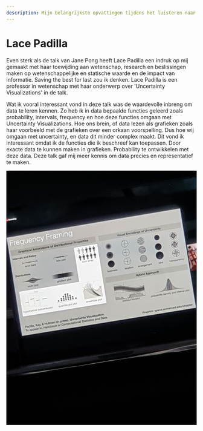 ```yaml
---
description: Mijn belangrijkste opvattingen tijdens het luisteren naar Lace Padilla
---
```


# Lace Padilla

Even sterk als de talk van Jane Pong heeft Lace Padilla een indruk op mij gemaakt met haar toewijding aan wetenschap, research en beslissingen maken op wetenschappelijke en statische waarde en de impact van informatie. Saving the best for last zou ik denken. Lace Padilla is een professor in wetenschap met haar onderwerp over 'Uncertainty Visualizations' in de talk. 

Wat ik vooral interessant vond in deze talk was de waardevolle inbreng om data te leren kennen. Zo heb ik in data bepaalde functies geleerd zoals probability, intervals, frequency en hoe deze functies omgaan met Uncertainty Visualizations. Hoe ons brein, of data lezen als grafieken zoals haar voorbeeld met de grafieken over een orkaan voorspelling. Dus hoe wij omgaan met uncertainty, en data dit minder complex maakt. Dit vond ik interessant omdat ik de functies die ik beschreef kan toepassen. Door exacte data te kunnen maken in grafieken. Probability te ontwikkelen met deze data. Deze talk gaf mij meer kennis om data precies en representatief te maken. 

 

![](../../.gitbook/assets/20200903_184900.jpg)

